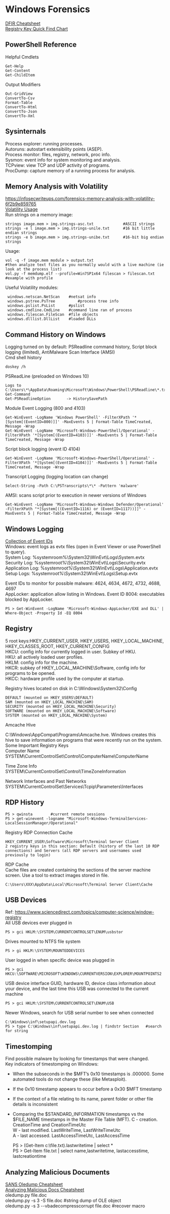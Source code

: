 # Windows Forensics   
[DFIR Cheatsheet](https://www.13cubed.com/downloads/dfir_cheat_sheet.pdf)     
[Registry Key Quick Find Chart](https://www.offsec.com/wp-content/uploads/2015/04/wp.Registry_Quick_Find_Chart.en_us.pdf)    
## PowerShell Reference    
Helpful Cmdlets     

    Get-Help   
    Get-Content    
    Get-ChildItem     
Output Modifiers   

    Out-GridView   
    ConvertTo-Csv    
    Format-Table    
    ConvertTo-Html    
    ConvertTo-Json   
    ConvertTo-Xml      
    
## Sysinternals    
Process explorer: running processes.      
Autoruns: autostart extensibility points (ASEP).     
Process monitor: files, registry, network, proc info.     
Sysmon: event info for system monitoring and analysis.     
TCPview: view TCP and UDP activity of programs.    
ProcDump: capture memory of a running process for analysis.    

## Memory Analysis with Volatility     
https://infosecwriteups.com/forensics-memory-analysis-with-volatility-6f2b9e859765    
[Volatility Usage](https://github.com/volatilityfoundation/volatility/wiki/Volatility-Usage)    
Run strings on a memory image:   

    strings image.mem > img.strings-asc.txt	            #ASCII strings    
    strings -e l image.mem > img.strings-unile.txt      #16 bit little endian strings   
    strings -e b image.mem > img.strings-unibe.txt      #16-bit big endian strings   

Usage:   

    vol -q -f image.mem module > output.txt   
    #then analyze text files as you normally would with a live machine (ie look at the process list)   
    vol.py -f memdump.elf --profile=Win7SP1x64 filescan > filescan.txt     #example with profile   

Useful Volatility modules:     

	 windows.netscan.NetScan	#netsat info    
	 windows.pstree.PsTree	        #process tree info    
	 windows.pslist.PsList		#pslist    
	 windows.cmdline.CmdLine	#command line ran of process    
	 windows.filescan.FileScan	#file objects    
	 windows.dlllist.DllList	#loaded DLLs      
	
## Command History on Windows   
Logging turned on by default: PSReadline command history, Script block logging (limited), AntiMalware Scan Interface (AMSI)   
Cmd shell history        

    doskey /h     
PSReadLine (preloaded on Windows 10)        

    Logs to C:\Users\*\AppData\Roaming\Microsoft\Windows\PowerShell\PSReadline\*.txt    
    Get-Command 
    Get-PSReadlineOption       -> HistorySavePath      
       
Module Event Logging (800 and 4103)     

    Get-WinEvent -LogName 'Windows PowerShell' -FilterXPath '*[System[(EventID=800)]]' -MaxEvents 5 | Format-Table TimeCreated, Message -Wrap
    Get-WinEvent -LogName 'Microsoft-Windows-PowerShell/Operational' -FilterXPath '*[System[(EventID=4103)]]' -MaxEvents 5 | Format-Table TimeCreated, Message -Wrap

Script block logging (event ID 4104) 

    Get-WinEvent -LogName 'Microsoft-Windows-PowerShell/Operational' -FilterXPath '*[System[(EventID=4104)]]' -MaxEvents 5 | Format-Table TimeCreated, Message -Wrap
Transcript Logging (logging location can change)       

    Select-String -Path C:\PSTranscripts\*\* -Pattern 'malware'

AMSI: scans script prior to execution in newer versions of Windows     

    Get-WinEvent -LogName 'Microsoft-Windows-Windows Defender/Operational' -FilterXPath "*[System[((EventID=1116) or (EventID=1117))]]" -MaxEvents 5 | Format-Table TimeCreated, Message -Wrap      
   
## Windows Logging   
[Collection of Event IDs](https://github.com/stuhli/awesome-event-ids)    
Windows: event logs as evtx files (open in Event Viewer or use PowerShell to query).     
System Log: %systemroom%\System32\WinEvt\Logs\System.evtx    
Security Log: %systemroot%\System32\WinEvt\Logs\Security.evtx    
Application Log: %systemroot%\System32\WinEvt\Logs\Application.evtx    
Setup Logs: %systemroot%\System32\WinEvt\Logs\Setup.evtx     
   
Event IDs to monitor for possible malware: 4624, 4634, 4672, 4732, 4688, 4697     
AppLocker: application allow listing in Windows. Event ID 8004: executables blocked by AppLocker.        
    
    PS > Get-WinEvent -LogName 'Microsoft-Windows-AppLocker/EXE and DLL' | Where-Object -Property Id -EQ 8004	
    
## Registry    
5 root keys:HKEY_CURRENT_USER, HKEY_USERS, HKEY_LOCAL_MACHINE, HKEY_CLASSES_ROOT, HKEY_CURRENT_CONFIG       
HKCU: config info for currently logged in user. Subkey of HKU.         
HKU: all actively loaded user profiles.    
HKLM: config info for the machine.      
HKCR: subkey of HKEY_LOCAL_MACHINE\Software, config info for programs to be opened.      
HKCC: hardware profile used by the computer at startup.    

Registry hives located on disk in C:\Windows\System32\Config      

    DEFAULT (mounted on HKEY_USERS\DEFAULT)      
    SAM (mounted on HKEY_LOCAL_MACHINE\SAM)          
    SECURITY (mounted on HKEY_LOCAL_MACHINE\Security)     
    SOFTWARE (mounted on HKEY_LOCAL_MACHINE\Software)     
    SYSTEM (mounted on HKEY_LOCAL_MACHINE\System)     
Amcache Hive      

C:\Windows\AppCompat\Programs\Amcache.hve. Windows creates this hive to save information on programs that were recently run on the system.      
Some Important Registry Keys      
Computer Name        
SYSTEM\CurrentControlSet\Control\ComputerName\ComputerName     

Time Zone Info      
SYSTEM\CurrentControlSet\Control\TimeZoneInformation        

Network Interfaces and Past Networks     
SYSTEM\CurrentControlSet\Services\Tcpip\Parameters\Interfaces        

## RDP History    

    PS > qwinsta        #current remote sessions     
    PS > get-winevent -logname "Microsoft-Windows-TerminalServices-LocalSessionManager/Operational"    
    
Registry RDP Connection Cache     

    HKEY_CURRENT_USER\Software\Microsoft\Terminal Server Client
    2 registry keys in this section: Default (history of the last 10 RDP connections) and Servers (all RDP servers and usernames used previously to login)     

RDP Cache    
Cache files are created containing the sections of the server machine screen. Use a tool to extract images stored in file.     

    C:\Users\XXX\AppData\Local\Microsoft\Terminal Server Client\Cache

## USB Devices   
Ref: https://www.sciencedirect.com/topics/computer-science/window-registry    
All USB devices ever plugged in    

    PS > gci HKLM:\SYSTEM\CURRENTCONTROLSET\ENUM\usbstor	   
Drives mounted to NTFS file system   

    PS > gi HKLM:\SYSTEM\MOUNTEDDEVICES	      
User logged in when specific device was plugged in       

    PS > gci HKCU:\SOFTWARE\MICROSOFT\WINDOWS\CURRENTVERSION\EXPLORER\MOUNTPOINTS2			
USB device interface GUID, hardware ID, device class information about your device, and the last time this USB was connected to the current machine    
    
    PS > gci HKLM:\SYSTEM\CURRENTCONTROLSET\ENUM\USB    
 Newer Windows, search for USB serial number to see when connected     
 
    C:\Windows\inf\setupapi.dev.log    
    PS > type C:\Windows\inf\setupapi.dev.log | findstr Section   #search for string 
  
## Timestomping   
Find possible malware by looking for timestamps that were changed.    
Key indicators of timestomping on Windows: 
- When the subseconds in the $MFT’s 0x10 timestamps is .000000. Some automated tools do not change these (like Metasploit). 
- If the 0x10 timestamp appears to occur before a 0x30 $MFT timestamp
- If the context of a file relating to its name, parent folder or other file details is inconsistent
- Comparing the $STANDARD_INFORMATION timestamps vs the $FILE_NAME timestamps in the Master File Table (MFT). 
C - creation. CreationTime and CreationTimeUtc    
W - last modified. LastWriteTime, LastWriteTimeUtc      
A - last accessed. LastAccessTimeUtc, LastAccessTime       
 
 
    PS > (Get-Item c:\file.txt).lastwritetime | select *      
    PS > Get-Item file.txt | select name,lastwritetime, lastaccesstime, lastcreationtime     
    
## Analyzing Malicious Documents     
[SANS Oledump Cheatsheet](https://www.sans.org/posters/oledump-py-quick-reference/)    
[Analyzing Malicious Docs Cheatsheet](https://zeltser.com/analyzing-malicious-documents/)   
    oledump.py file.doc     
    oledump.py -s 3 -S file.doc                #string dump of OLE object      
    oledump.py -s 3 --vbadecompresscorrupt file.doc       #recover macro    

